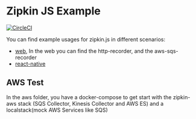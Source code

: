 # Zipkin JS Example

[![CircleCI](https://circleci.com/gh/openzipkin/zipkin-js-example.svg?style=svg)](https://circleci.com/gh/openzipkin/zipkin-js-example)

You can find example usages for zipkin.js in different scenarios:

- [web](web/), In the web you can find the http-recorder, and the aws-sqs-recorder
- [react-native](react-native-example/)

## AWS Test
In the aws folder, you have a docker-compose to get start with the zipkin-aws stack (SQS Collector, Kinesis Collector and AWS ES) and a localstack(mock AWS Services like SQS)

